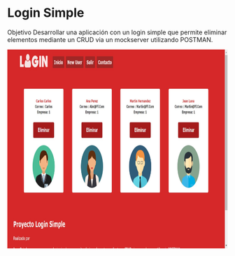 # Login Simple

Objetivo
Desarrollar una aplicación con un login simple que permite eliminar elementos mediante un CRUD via un mockserver utilizando POSTMAN.

  <img height="455 0" src="https://github.com/JeanOviedo/Login-Basic/blob/master/src/Icos/captura2.png?raw=true" />



